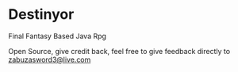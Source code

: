 Destinyor
=========

Final Fantasy Based Java Rpg

Open Source, give credit back, feel free to give feedback directly to zabuzasword3@live.com
